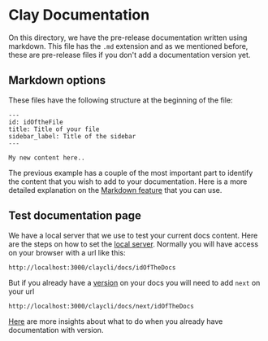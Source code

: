 # Clay Documentation

On this directory, we have the pre-release documentation written using markdown. This file has the `.md` extension and as we mentioned before, these are pre-release files if you don't add a documentation version yet.

## Markdown options

These files have the following structure at the beginning of the file:

```
---
id: idOftheFile
title: Title of your file
sidebar_label: Title of the sidebar
---

My new content here..
```

The previous example has a couple of the most important part to identify the content that you wish to add to your documentation. Here is a more detailed explanation on the [Markdown feature](https://docusaurus.io/docs/en/doc-markdown) that you can use.

## Test documentation page

We have a local server that we use to test your current docs content. Here are the steps on how to set the [local server](https://github.com/clay/claycli/tree/master/website#run-the-local-server). Normally you will have access on your browser with a url like this:

`http://localhost:3000/claycli/docs/idOfTheDocs`

But if you already have a [version](https://github.com/clay/claycli/tree/master/website#versioning-the-code) on your docs you will need to add `next` on your url

`http://localhost:3000/claycli/docs/next/idOfTheDocs`

[Here](https://docusaurus.io/docs/en/versioning) are more insights about what to do when you already have documentation with version.
